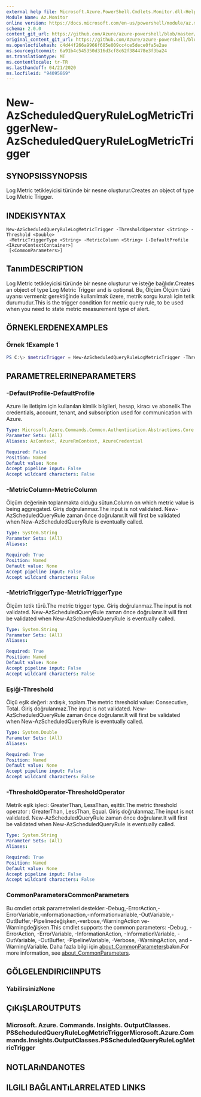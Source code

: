 ```yaml
---
external help file: Microsoft.Azure.PowerShell.Cmdlets.Monitor.dll-Help.xml
Module Name: Az.Monitor
online version: https://docs.microsoft.com/en-us/powershell/module/az.monitor/new-azscheduledqueryrulelogmetrictrigger
schema: 2.0.0
content_git_url: https://github.com/Azure/azure-powershell/blob/master/src/Monitor/Monitor/help/New-AzScheduledQueryRuleLogMetricTrigger.md
original_content_git_url: https://github.com/Azure/azure-powershell/blob/master/src/Monitor/Monitor/help/New-AzScheduledQueryRuleLogMetricTrigger.md
ms.openlocfilehash: c4d44f266a9966f605e009cc4ce5dece0fa5e2ae
ms.sourcegitcommit: 6a91b4c545350d316d3cf8c62f384478e3f3ba24
ms.translationtype: MT
ms.contentlocale: tr-TR
ms.lasthandoff: 04/21/2020
ms.locfileid: "94095869"
---
```

# <span data-ttu-id="6eb08-101">New-AzScheduledQueryRuleLogMetricTrigger</span><span class="sxs-lookup"><span data-stu-id="6eb08-101">New-AzScheduledQueryRuleLogMetricTrigger</span></span>

## <span data-ttu-id="6eb08-102">SYNOPSIS</span><span class="sxs-lookup"><span data-stu-id="6eb08-102">SYNOPSIS</span></span>
<span data-ttu-id="6eb08-103">Log Metric tetikleyicisi türünde bir nesne oluşturur.</span><span class="sxs-lookup"><span data-stu-id="6eb08-103">Creates an object of type Log Metric Trigger.</span></span>

## <span data-ttu-id="6eb08-104">INDEKI</span><span class="sxs-lookup"><span data-stu-id="6eb08-104">SYNTAX</span></span>

```
New-AzScheduledQueryRuleLogMetricTrigger -ThresholdOperator <String> -Threshold <Double>
 -MetricTriggerType <String> -MetricColumn <String> [-DefaultProfile <IAzureContextContainer>]
 [<CommonParameters>]
```

## <span data-ttu-id="6eb08-105">Tanım</span><span class="sxs-lookup"><span data-stu-id="6eb08-105">DESCRIPTION</span></span>
<span data-ttu-id="6eb08-106">Log Metric tetikleyicisi türünde bir nesne oluşturur ve isteğe bağlıdır.</span><span class="sxs-lookup"><span data-stu-id="6eb08-106">Creates an object of type Log Metric Trigger and is optional.</span></span>
<span data-ttu-id="6eb08-107">Bu, Ölçüm Ölçüm türü uyarısı vermeniz gerektiğinde kullanılmak üzere, metrik sorgu kuralı için tetik durumudur.</span><span class="sxs-lookup"><span data-stu-id="6eb08-107">This is the trigger condition for metric query rule, to be used when you need to state metric measurement type of alert.</span></span>

## <span data-ttu-id="6eb08-108">ÖRNEKLERDEN</span><span class="sxs-lookup"><span data-stu-id="6eb08-108">EXAMPLES</span></span>

### <span data-ttu-id="6eb08-109">Örnek 1</span><span class="sxs-lookup"><span data-stu-id="6eb08-109">Example 1</span></span>
```powershell
PS C:\> $metricTrigger = New-AzScheduledQueryRuleLogMetricTrigger -ThresholdOperator "GreaterThan" -Threshold 5 -MetricTriggerType "Consecutive" -MetricColumn "Computer"
```

## <span data-ttu-id="6eb08-110">PARAMETRELERINE</span><span class="sxs-lookup"><span data-stu-id="6eb08-110">PARAMETERS</span></span>

### <span data-ttu-id="6eb08-111">-DefaultProfile</span><span class="sxs-lookup"><span data-stu-id="6eb08-111">-DefaultProfile</span></span>
<span data-ttu-id="6eb08-112">Azure ile iletişim için kullanılan kimlik bilgileri, hesap, kiracı ve abonelik.</span><span class="sxs-lookup"><span data-stu-id="6eb08-112">The credentials, account, tenant, and subscription used for communication with Azure.</span></span>

```yaml
Type: Microsoft.Azure.Commands.Common.Authentication.Abstractions.Core.IAzureContextContainer
Parameter Sets: (All)
Aliases: AzContext, AzureRmContext, AzureCredential

Required: False
Position: Named
Default value: None
Accept pipeline input: False
Accept wildcard characters: False
```

### <span data-ttu-id="6eb08-113">-MetricColumn</span><span class="sxs-lookup"><span data-stu-id="6eb08-113">-MetricColumn</span></span>
<span data-ttu-id="6eb08-114">Ölçüm değerinin toplanmakta olduğu sütun.</span><span class="sxs-lookup"><span data-stu-id="6eb08-114">Column on which metric value is being aggregated.</span></span>
<span data-ttu-id="6eb08-115">Giriş doğrulanmaz.</span><span class="sxs-lookup"><span data-stu-id="6eb08-115">The input is not validated.</span></span> <span data-ttu-id="6eb08-116">New-AzScheduledQueryRule zaman önce doğrulanır.</span><span class="sxs-lookup"><span data-stu-id="6eb08-116">It will first be validated when New-AzScheduledQueryRule is eventually called.</span></span>

```yaml
Type: System.String
Parameter Sets: (All)
Aliases:

Required: True
Position: Named
Default value: None
Accept pipeline input: False
Accept wildcard characters: False
```

### <span data-ttu-id="6eb08-117">-MetricTriggerType</span><span class="sxs-lookup"><span data-stu-id="6eb08-117">-MetricTriggerType</span></span>
<span data-ttu-id="6eb08-118">Ölçüm tetik türü.</span><span class="sxs-lookup"><span data-stu-id="6eb08-118">The metric trigger type.</span></span>
<span data-ttu-id="6eb08-119">Giriş doğrulanmaz.</span><span class="sxs-lookup"><span data-stu-id="6eb08-119">The input is not validated.</span></span> <span data-ttu-id="6eb08-120">New-AzScheduledQueryRule zaman önce doğrulanır.</span><span class="sxs-lookup"><span data-stu-id="6eb08-120">It will first be validated when New-AzScheduledQueryRule is eventually called.</span></span>

```yaml
Type: System.String
Parameter Sets: (All)
Aliases:

Required: True
Position: Named
Default value: None
Accept pipeline input: False
Accept wildcard characters: False
```

### <span data-ttu-id="6eb08-121">Eşiği</span><span class="sxs-lookup"><span data-stu-id="6eb08-121">-Threshold</span></span>
<span data-ttu-id="6eb08-122">Ölçü eşik değeri: ardışık, toplam.</span><span class="sxs-lookup"><span data-stu-id="6eb08-122">The metric threshold value: Consecutive, Total.</span></span>
<span data-ttu-id="6eb08-123">Giriş doğrulanmaz.</span><span class="sxs-lookup"><span data-stu-id="6eb08-123">The input is not validated.</span></span> <span data-ttu-id="6eb08-124">New-AzScheduledQueryRule zaman önce doğrulanır.</span><span class="sxs-lookup"><span data-stu-id="6eb08-124">It will first be validated when New-AzScheduledQueryRule is eventually called.</span></span>

```yaml
Type: System.Double
Parameter Sets: (All)
Aliases:

Required: True
Position: Named
Default value: None
Accept pipeline input: False
Accept wildcard characters: False
```

### <span data-ttu-id="6eb08-125">-ThresholdOperator</span><span class="sxs-lookup"><span data-stu-id="6eb08-125">-ThresholdOperator</span></span>
<span data-ttu-id="6eb08-126">Metrik eşik işleci: GreaterThan, LessThan, eşittir.</span><span class="sxs-lookup"><span data-stu-id="6eb08-126">The metric threshold operator : GreaterThan, LessThan, Equal.</span></span>
<span data-ttu-id="6eb08-127">Giriş doğrulanmaz.</span><span class="sxs-lookup"><span data-stu-id="6eb08-127">The input is not validated.</span></span> <span data-ttu-id="6eb08-128">New-AzScheduledQueryRule zaman önce doğrulanır.</span><span class="sxs-lookup"><span data-stu-id="6eb08-128">It will first be validated when New-AzScheduledQueryRule is eventually called.</span></span>

```yaml
Type: System.String
Parameter Sets: (All)
Aliases:

Required: True
Position: Named
Default value: None
Accept pipeline input: False
Accept wildcard characters: False
```

### <span data-ttu-id="6eb08-129">CommonParameters</span><span class="sxs-lookup"><span data-stu-id="6eb08-129">CommonParameters</span></span>
<span data-ttu-id="6eb08-130">Bu cmdlet ortak parametreleri destekler:-Debug,-ErrorAction,-ErrorVariable,-ınformationaction,-ınformationvariable,-OutVariable,-OutBuffer,-Pipelinedeğişken,-verbose,-WarningAction ve-Warningdeğişken.</span><span class="sxs-lookup"><span data-stu-id="6eb08-130">This cmdlet supports the common parameters: -Debug, -ErrorAction, -ErrorVariable, -InformationAction, -InformationVariable, -OutVariable, -OutBuffer, -PipelineVariable, -Verbose, -WarningAction, and -WarningVariable.</span></span> <span data-ttu-id="6eb08-131">Daha fazla bilgi için [about_CommonParameters](http://go.microsoft.com/fwlink/?LinkID=113216)bakın.</span><span class="sxs-lookup"><span data-stu-id="6eb08-131">For more information, see [about_CommonParameters](http://go.microsoft.com/fwlink/?LinkID=113216).</span></span>

## <span data-ttu-id="6eb08-132">GÖLGELENDIRICI</span><span class="sxs-lookup"><span data-stu-id="6eb08-132">INPUTS</span></span>

### <span data-ttu-id="6eb08-133">Yabilirsiniz</span><span class="sxs-lookup"><span data-stu-id="6eb08-133">None</span></span>

## <span data-ttu-id="6eb08-134">ÇıKıŞLAR</span><span class="sxs-lookup"><span data-stu-id="6eb08-134">OUTPUTS</span></span>

### <span data-ttu-id="6eb08-135">Microsoft. Azure. Commands. Insights. OutputClasses. PSScheduledQueryRuleLogMetricTrigger</span><span class="sxs-lookup"><span data-stu-id="6eb08-135">Microsoft.Azure.Commands.Insights.OutputClasses.PSScheduledQueryRuleLogMetricTrigger</span></span>

## <span data-ttu-id="6eb08-136">NOTLARıNDA</span><span class="sxs-lookup"><span data-stu-id="6eb08-136">NOTES</span></span>

## <span data-ttu-id="6eb08-137">ILGILI BAĞLANTıLAR</span><span class="sxs-lookup"><span data-stu-id="6eb08-137">RELATED LINKS</span></span>
